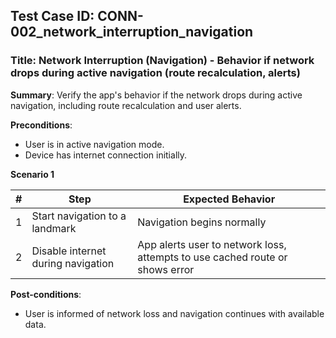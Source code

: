 ## Test Case ID: CONN-002_network_interruption_navigation
### Title: Network Interruption (Navigation) - Behavior if network drops during active navigation (route recalculation, alerts)

**Summary**: Verify the app's behavior if the network drops during active navigation, including route recalculation and user alerts.

**Preconditions**: 
- User is in active navigation mode.
- Device has internet connection initially.

**Scenario 1**

| # | Step                                      | Expected Behavior                                       |
|---|-------------------------------------------|--------------------------------------------------------|
| 1 | Start navigation to a landmark            | Navigation begins normally                              |
| 2 | Disable internet during navigation        | App alerts user to network loss, attempts to use cached route or shows error |

**Post-conditions**:
- User is informed of network loss and navigation continues with available data.
